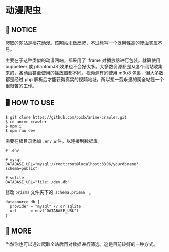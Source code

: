 # 动漫爬虫

## 🚀 **NOTICE**

爬取的网站是[樱花动漫](http://www.yinghuacd.com/)。该网站未做反爬，不过想写一个泛用性高的爬虫实属不易。

主要在于这种类似的动漫网站，都采用了 iframe 对播放器进行包装。就算使用 puppeteer 或 phantomJS 效果也不会好太多。大多数资源都是从各个网站收集来的，各动画甚至使用的播放器都不同。视频源有的使用 m3u8 包裹，但大多数都是经过 php 解析后才能获得真实的视频地址。所以想一劳永逸的爬全站是一个很艰苦的工作。

## 🖥️ **HOW TO USE**

```
$ git clone https://github.com/ppxb/anime-crawler.git
$ cd anime-crawler
$ npm i
$ npm run dev
```

需要在根目录添加 <code>.env</code> 文件，以连接到数据库。

```
# .env

# mysql
DATABASE_URL="mysql://root:root@localhost:3306/yourdbname?schema=public"

# sqlite
DATABASE_URL="file:./dev.db"
```

修改 <code>prisma</code> 文件夹下的<code> schema.prisma </code> 。

```
datasource db {
  provider = "mysql" // or sqlite
  url      = env("DATABASE_URL")
}
```

## 🙉 **MORE**

当然你也可以通过爬取全站后再对数据进行筛选。这是目前较好的一种方式。
